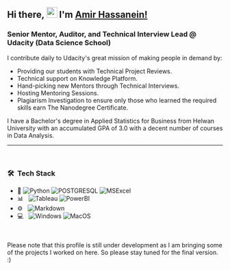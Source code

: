 ## Hi there, <a href="#"><img src="https://media.giphy.com/media/hvRJCLFzcasrR4ia7z/giphy.gif" width="25"></a> I'm [Amir Hassanein!](https://amir-hassanein.github.io/)

### Senior Mentor, Auditor, and Technical Interview Lead @ Udacity (Data Science School)

I contribute daily to Udacity's great mission of making people in demand by:
 * Providing our students with Technical Project Reviews.
 * Technical support on Knowledge Platform.
 * Hand-picking new Mentors through Technical Interviews.
 * Hosting Mentoring Sessions.
 * Plagiarism Investigation to ensure only those who learned the required skills earn The Nanodegree Certificate.

I have a Bachelor's degree in Applied Statistics for Business from Helwan University with an accumulated GPA of 3.0 with a decent number of courses in Data Analysis.

***

<br/>

<h3> 🛠 &nbsp;Tech Stack</h3>

- :space_invader:
  ![Python](https://img.shields.io/badge/Python-14354C?style=for-the-badge&logo=python&logoColor=white)
  ![POSTGRESQL](https://img.shields.io/badge/PostgreSQL-316192?style=for-the-badge&logo=postgresql&logoColor=white) 
  ![MSExcel](https://img.shields.io/badge/Microsoft_Excel-217346?style=for-the-badge&logo=microsoft-excel&logoColor=white) 
- 📊 &nbsp;
  ![Tableau](https://img.shields.io/badge/tableau-white?style=for-the-badge&logo=tableau&labelColor=white)
  ![PowerBI](https://img.shields.io/badge/powerbi-white?style=for-the-badge&logo=powerbi&labelColor=white)
- ⚙️ &nbsp;
  ![Markdown](https://img.shields.io/badge/Markdown-000000?style=for-the-badge&logo=markdown&logoColor=white)
- 💻 &nbsp;
  ![Windows](https://img.shields.io/badge/Windows-0078D6?style=for-the-badge&logo=windows&logoColor=white)
  ![MacOS](https://img.shields.io/badge/macos-white?style=for-the-badge&logo=macos&labelColor=black)


<br/>


Please note that this profile is still under development as I am bringing some of the projects I worked on here. So please stay tuned for the final version. :)
